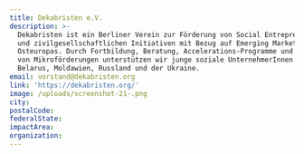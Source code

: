 ```yaml
---
title: Dekabristen e.V.
description: >-
  Dekabristen ist ein Berliner Verein zur Förderung von Social Entrepreneurship
  und zivilgesellschaftlichen Initiativen mit Bezug auf Emerging Markets
  Osteuropas. Durch Fortbildung, Beratung, Accelerations-Programme und Vergabe
  von Mikroförderungen unterstützen wir junge soziale UnternehmerInnen in
  Belarus, Moldawien, Russland und der Ukraine.
email: vorstand@dekabristen.org
link: 'https://dekabristen.org/'
image: /uploads/screenshot-21-.png
city:
postalCode:
federalState:
impactArea:
organization:
---
```


